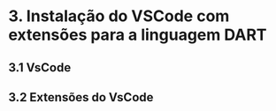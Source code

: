 # 3. Instalação do VSCode com extensões para a linguagem DART #

## 3.1 VsCode ##

## 3.2 Extensões do VsCode ##
